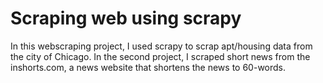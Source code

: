 # Scraping web using scrapy

In this webscraping project, I used scrapy to scrap apt/housing data from the city of Chicago. In the second project, I scraped short news from the inshorts.com, a news website that shortens the news to 60-words. 
